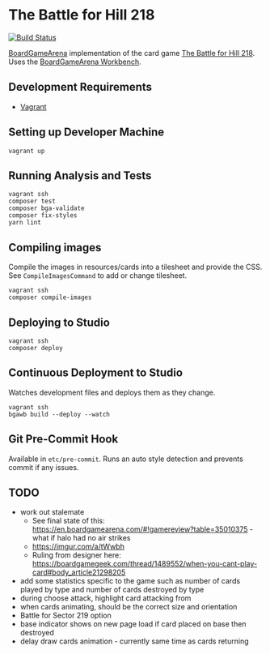 # The Battle for Hill 218

[![Build Status](https://travis-ci.org/danielholmes/battle-for-hill-218.svg?branch=master)](https://travis-ci.org/danielholmes/battle-for-hill-218)

[BoardGameArena](https://boardgamearena.com/) implementation of the card game 
[The Battle for Hill 218](https://boardgamegeek.com/boardgame/32484/battle-hill-218). Uses the
[BoardGameArena Workbench](https://github.com/danielholmes/bga-workbench).


## Development Requirements

 - [Vagrant](https://www.vagrantup.com/)


## Setting up Developer Machine

```
vagrant up
```


## Running Analysis and Tests

```
vagrant ssh
composer test
composer bga-validate
composer fix-styles
yarn lint
```


## Compiling images

Compile the images in resources/cards into a tilesheet and provide the CSS. See `CompileImagesCommand` to add or change 
tilesheet.

```
vagrant ssh
composer compile-images
```


## Deploying to Studio

```
vagrant ssh
composer deploy
```


## Continuous Deployment to Studio

Watches development files and deploys them as they change.

```
vagrant ssh
bgawb build --deploy --watch
```


## Git Pre-Commit Hook

Available in `etc/pre-commit`. Runs an auto style detection and prevents commit if any issues.


## TODO

 - work out stalemate
   - See final state of this: https://en.boardgamearena.com/#!gamereview?table=35010375 - what if halo had no air strikes
   - https://imgur.com/a/tWwbh
   - Ruling from designer here: https://boardgamegeek.com/thread/1489552/when-you-cant-play-card#body_article21298205
 - add some statistics specific to the game such as number of cards played by type and number of cards destroyed by type
 - during choose attack, highlight card attacking from
 - when cards animating, should be the correct size and orientation
 - Battle for Sector 219 option
 - base indicator shows on new page load if card placed on base then destroyed
 - delay draw cards animation - currently same time as cards returning
